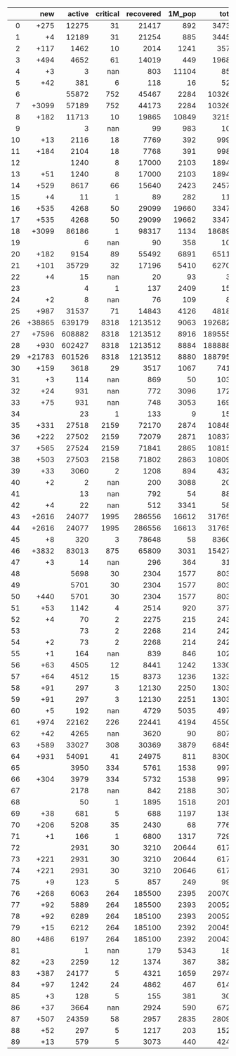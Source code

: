 |    |    new |   active |   critical |   recovered |   1M_pop |   total |
|---:|-------:|---------:|-----------:|------------:|---------:|--------:|
|  0 |   +275 |    12275 |         31 |       21417 |      892 |   34730 |
|  1 |     +4 |    12189 |         31 |       21254 |      885 |   34455 |
|  2 |   +117 |     1462 |         10 |        2014 |     1241 |    3571 |
|  3 |   +494 |     4652 |         61 |       14019 |      449 |   19689 |
|  4 |     +3 |        3 |        nan |         803 |    11104 |     858 |
|  5 |    +42 |      381 |          6 |         118 |       16 |     525 |
|  6 |        |    55872 |        752 |       45467 |     2284 |  103265 |
|  7 |  +3099 |    57189 |        752 |       44173 |     2284 |  103265 |
|  8 |   +182 |    11713 |         10 |       19865 |    10849 |   32151 |
|  9 |        |        3 |        nan |          99 |      983 |     105 |
| 10 |    +13 |     2116 |         18 |        7769 |      392 |    9993 |
| 11 |   +184 |     2104 |         18 |        7768 |      391 |    9980 |
| 12 |        |     1240 |          8 |       17000 |     2103 |   18948 |
| 13 |    +51 |     1240 |          8 |       17000 |     2103 |   18948 |
| 14 |   +529 |     8617 |         66 |       15640 |     2423 |   24570 |
| 15 |     +4 |       11 |          1 |          89 |      282 |     111 |
| 16 |   +535 |     4268 |         50 |       29099 |    19660 |   33476 |
| 17 |   +535 |     4268 |         50 |       29099 |    19662 |   33476 |
| 18 |  +3099 |    86186 |          1 |       98317 |     1134 |  186894 |
| 19 |        |        6 |        nan |          90 |      358 |     103 |
| 20 |   +182 |     9154 |         89 |       55492 |     6891 |   65114 |
| 21 |   +101 |    35729 |         32 |       17196 |     5410 |   62707 |
| 22 |     +4 |       15 |        nan |          20 |       93 |      37 |
| 23 |        |        4 |          1 |         137 |     2409 |     150 |
| 24 |     +2 |        8 |        nan |          76 |      109 |      84 |
| 25 |   +987 |    31537 |         71 |       14843 |     4126 |   48187 |
| 26 | +38865 |   639179 |       8318 |     1213512 |     9063 | 1926824 |
| 27 |  +7596 |   608882 |       8318 |     1213512 |     8916 | 1895555 |
| 28 |   +930 |   602427 |       8318 |     1213512 |     8884 | 1888889 |
| 29 | +21783 |   601526 |       8318 |     1213512 |     8880 | 1887959 |
| 30 |   +159 |     3618 |         29 |        3517 |     1067 |    7411 |
| 31 |     +3 |      114 |        nan |         869 |       50 |    1036 |
| 32 |    +24 |      931 |        nan |         772 |     3096 |    1722 |
| 33 |    +75 |      931 |        nan |         748 |     3053 |    1698 |
| 34 |        |       23 |          1 |         133 |        9 |     156 |
| 35 |   +331 |    27518 |       2159 |       72170 |     2874 |  108486 |
| 36 |   +222 |    27502 |       2159 |       72079 |     2871 |  108377 |
| 37 |   +565 |    27524 |       2159 |       71841 |     2865 |  108155 |
| 38 |   +503 |    27503 |       2158 |       71802 |     2863 |  108093 |
| 39 |    +33 |     3060 |          2 |        1208 |      894 |    4321 |
| 40 |     +2 |        2 |        nan |         200 |     3088 |     203 |
| 41 |        |       13 |        nan |         792 |       54 |     880 |
| 42 |     +4 |       22 |        nan |         512 |     3341 |     581 |
| 43 |  +2616 |    24077 |       1995 |      286556 |    16612 |  317657 |
| 44 |  +2616 |    24077 |       1995 |      286556 |    16613 |  317657 |
| 45 |     +8 |      320 |          3 |       78648 |       58 |   83602 |
| 46 |  +3832 |    83013 |        875 |       65809 |     3031 |  154277 |
| 47 |     +3 |       14 |        nan |         296 |      364 |     317 |
| 48 |        |     5698 |         30 |        2304 |     1577 |    8036 |
| 49 |        |     5701 |         30 |        2304 |     1577 |    8036 |
| 50 |   +440 |     5701 |         30 |        2304 |     1577 |    8036 |
| 51 |    +53 |     1142 |          4 |        2514 |      920 |    3775 |
| 52 |     +4 |       70 |          2 |        2275 |      215 |    2432 |
| 53 |        |       73 |          2 |        2268 |      214 |    2428 |
| 54 |     +2 |       73 |          2 |        2268 |      214 |    2428 |
| 55 |     +1 |      164 |        nan |         839 |      846 |    1022 |
| 56 |    +63 |     4505 |         12 |        8441 |     1242 |   13301 |
| 57 |    +64 |     4512 |         15 |        8373 |     1236 |   13238 |
| 58 |    +91 |      297 |          3 |       12130 |     2250 |   13037 |
| 59 |    +91 |      297 |          3 |       12130 |     2251 |   13037 |
| 60 |     +5 |      192 |        nan |        4729 |     5035 |    4977 |
| 61 |   +974 |    22162 |        226 |       22441 |     4194 |   45506 |
| 62 |    +42 |     4265 |        nan |        3620 |       90 |    8075 |
| 63 |   +589 |    33027 |        308 |       30369 |     3879 |   68459 |
| 64 |   +931 |    54091 |         41 |       24975 |      811 |   83001 |
| 65 |        |     3950 |        334 |        5761 |     1538 |    9978 |
| 66 |   +304 |     3979 |        334 |        5732 |     1538 |    9978 |
| 67 |        |     2178 |        nan |         842 |     2188 |    3071 |
| 68 |        |       50 |          1 |        1895 |     1518 |    2014 |
| 69 |    +38 |      681 |          5 |         688 |     1197 |    1389 |
| 70 |   +206 |     5208 |         35 |        2430 |       68 |    7766 |
| 71 |     +1 |      166 |          1 |        6800 |     1317 |    7295 |
| 72 |        |     2931 |         30 |        3210 |    20644 |    6170 |
| 73 |   +221 |     2931 |         30 |        3210 |    20644 |    6170 |
| 74 |   +221 |     2931 |         30 |        3210 |    20646 |    6170 |
| 75 |     +9 |      123 |          5 |         857 |      249 |     995 |
| 76 |   +268 |     6063 |        264 |      185500 |     2395 |  200704 |
| 77 |    +92 |     5889 |        264 |      185500 |     2393 |  200528 |
| 78 |    +92 |     6289 |        264 |      185100 |     2393 |  200528 |
| 79 |    +15 |     6212 |        264 |      185100 |     2392 |  200451 |
| 80 |   +486 |     6197 |        264 |      185100 |     2392 |  200436 |
| 81 |        |        1 |        nan |         179 |     5343 |     180 |
| 82 |    +23 |     2259 |         12 |        1374 |      367 |    3826 |
| 83 |   +387 |    24177 |          5 |        4321 |     1659 |   29742 |
| 84 |    +97 |     1242 |         24 |        4862 |      467 |    6141 |
| 85 |     +3 |      128 |          5 |         155 |      381 |     300 |
| 86 |    +37 |     3664 |        nan |        2924 |      590 |    6727 |
| 87 |   +507 |    24359 |         58 |        2957 |     2835 |   28090 |
| 88 |    +52 |      297 |          5 |        1217 |      203 |    1522 |
| 89 |    +13 |      579 |          5 |        3073 |      440 |    4247 |
